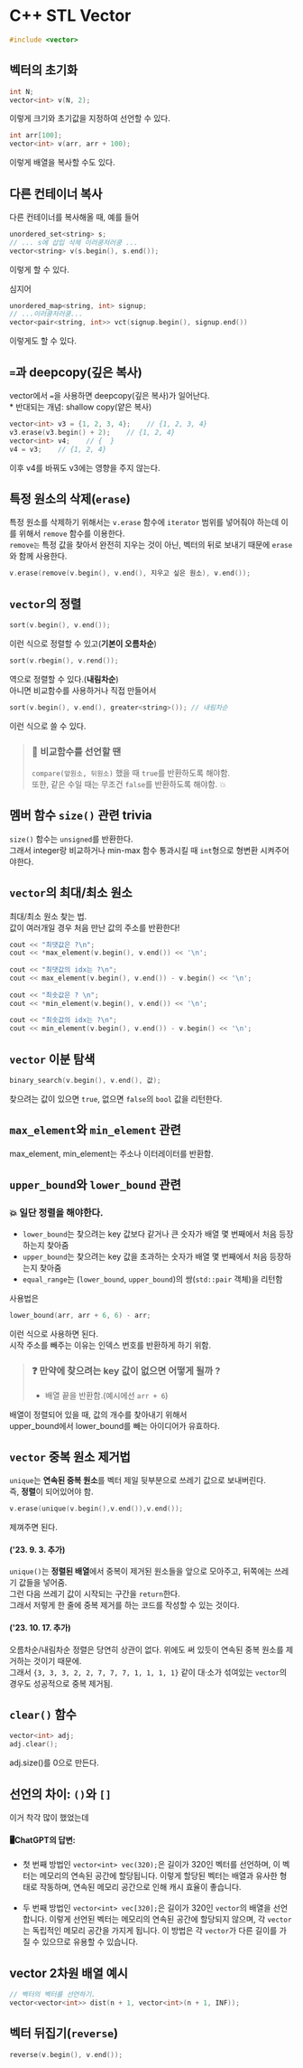 # C++ STL Vector
```cpp
#include <vector>
```

## 벡터의 초기화
```cpp
int N;
vector<int> v(N, 2);
```
이렇게 크기와 초기값을 지정하여 선언할 수 있다.
```cpp
int arr[100];
vector<int> v(arr, arr + 100);
```
이렇게 배열을 복사할 수도 있다.

## 다른 컨테이너 복사
다른 컨테이너를 복사해올 때, 예를 들어
```cpp
unordered_set<string> s;
// ... s에 삽입 삭제 이러쿵저러쿵 ...
vector<string> v(s.begin(), s.end());
```
이렇게 할 수 있다.

심지어
```cpp
unordered_map<string, int> signup;
// ...이러쿵저러쿵...
vector<pair<string, int>> vct(signup.begin(), signup.end())
```
이렇게도 할 수 있다.

## `=`과 deepcopy(깊은 복사)
vector에서 `=`을 사용하면 deepcopy(깊은 복사)가 일어난다.  
\* 반대되는 개념: shallow copy(얕은 복사)
```cpp
vector<int> v3 = {1, 2, 3, 4};    // {1, 2, 3, 4}
v3.erase(v3.begin() + 2);    // {1, 2, 4}
vector<int> v4;    // {  }
v4 = v3;    // {1, 2, 4}
```
이후 v4를 바꿔도 v3에는 영향을 주지 않는다.

## 특정 원소의 삭제(`erase`)
특정 원소를 삭제하기 위해서는 `v.erase` 함수에 `iterator` 범위를 넣어줘야 하는데
이를 위해서 `remove` 함수를 이용한다.  
`remove는` 특정 값을 찾아서 완전히 지우는 것이 아닌, 벡터의 뒤로 보내기 때문에 `erase`와 함께 사용한다.
```cpp
v.erase(remove(v.begin(), v.end(), 지우고 싶은 원소), v.end());​
```

## `vector`의 정렬
```cpp
sort(v.begin(), v.end());
```
이런 식으로 정렬할 수 있고(**기본이 오름차순**​)
```cpp
sort(v.rbegin(), v.rend());
```
역으로 정렬할 수 있다.(**내림차순**)  
아니면 비교함수를 사용하거나 직접 만들어서
```cpp
sort(v.begin(), v.end(), greater<string>()); // 내림차순
```
이런 식으로 쓸 수 있다.

> ### 👀 비교함수를 선언할 땐  
> `compare(앞원소, 뒤원소)` 했을 때 `true`를 반환하도록 해야함.  
> 또한, 같은 수일 때는 무조건 `false`를 반환하도록 해야함. 💥

## 멤버 함수 `size()` 관련 trivia
`size()` 함수는 `unsigned`를 반환한다.  
그래서 integer랑 비교하거나 min-max 함수 통과시킬 때 `int`형으로 형변환 시켜주어야한다.

## `vector`의 최대/최소 원소
최대/최소 원소 찾는 법.  
값이 여러개일 경우 처음 만난 값의 주소를 반환한다!
```cpp
cout << "최댓값은 ?\n";
cout << *max_element(v.begin(), v.end()) << '\n';
​
cout << "최댓값의 idx는 ?\n";
cout << max_element(v.begin(), v.end()) - v.begin() << '\n';
​
cout << "최솟값은 ? \n";
cout << *min_element(v.begin(), v.end()) << '\n';
​
cout << "최솟값의 idx는 ?\n";
cout << min_element(v.begin(), v.end()) - v.begin() << '\n';
```

## `vector` 이분 탐색
```cpp
binary_search(v.begin(), v.end(), 값);
```
찾으려는 값이 있으면 `true`, 없으면 `false`의 `bool` 값을 리턴한다.

## `max_element`와 `min_element` 관련
max_element, min_element는 주소나 이터레이터를 반환함.​

## `upper_bound`와 `lower_bound` 관련
### 💥 일단 정렬을 해야한다.
* `lower_bound`는 찾으려는 key 값보다 같거나 큰 숫자가 배열 몇 번째에서 처음 등장하는지 찾아줌
* `upper_bound`는 찾으려는 key 값을 초과하는 숫자가 배열 몇 번째에서 처음 등장하는지 찾아줌
* `equal_range`는 (`lower_bound`, `upper_bound`)의 쌍(`std::pair` 객체)을 리턴함

사용법은
```cpp
lower_bound(arr, arr + 6, 6) - arr;
```
이런 식으로 사용하면 된다.  
시작 주소를 빼주는 이유는 인덱스 번호를 반환하게 하기 위함.

> ### ❓ 만약에 찾으려는 key 값이 없으면 어떻게 될까 ?
>    * 배열 끝을 반환함.(예시에선 `arr + 6`)

배열이 정렬되어 있을 때, 값의 개수를 찾아내기 위해서  
upper_bound에서 lower_bound를 빼는 아이디어가 유효하다.

## `vector` 중복 원소 제거법
`unique`는 **연속된 중복 원소**를 벡터 제일 뒷부분으로 쓰레기 값으로 보내버린다.  
즉, **정렬**이 되어있어야 함.
```cpp
v.erase(unique(v.begin(),v.end()),v.end());
```
제껴주면 된다.

#### ('23. 9. 3. 추가)  
`unique()`는 **정렬된 배열**에서 중복이 제거된 원소들을 앞으로 모아주고, 뒤쪽에는 쓰레기 값들을 넣어줌.  
그런 다음 쓰레기 값이 시작되는 구간을 ``return``한다.    
그래서 저렇게 한 줄에 중복 제거를 하는 코드를 작성할 수 있는 것이다.

#### ('23. 10. 17. 추가)
오름차순/내림차순 정렬은 당연히 상관이 없다. 위에도 써 있듯이 연속된 중복 원소를 제거하는 것이기 때문에.  
그래서 `{3, 3, 3, 2, 2, 7, 7, 7, 1, 1, 1, 1}` 같이 대·소가 섞여있는 `vector`의 경우도 성공적으로 중복 제거됨.
​
## `clear()` 함수
```cpp
vector<int> adj;
adj.clear();
```
adj.size()를 0으로 만든다.

## 선언의 차이: `()`와 `[]`
이거 착각 많이 했었는데

#### 🖥ChatGPT의 답변:
* 첫 번째 방법인 `vector<int> vec(320);`은 길이가 320인 벡터를 선언하며, 이 벡터는 메모리의 연속된 공간에 할당됩니다. 이렇게 할당된 벡터는 배열과 유사한 형태로 작동하며, 연속된 메모리 공간으로 인해 캐시 효율이 좋습니다.  
​
* 두 번째 방법인 `vector<int> vec[320];`은 길이가 320인 `vector`의 배열을 선언합니다. 이렇게 선언된 벡터는 메모리의 연속된 공간에 할당되지 않으며, 각 `vector`는 독립적인 메모리 공간을 가지게 됩니다. 이 방법은 각 `vector`가 다른 길이를 가질 수 있으므로 유용할 수 있습니다.​

## vector 2차원 배열 예시
```cpp
// 벡터의 벡터를 선언하기.
vector<vector<int>> dist(n + 1, vector<int>(n + 1, INF));
```

## 벡터 뒤집기(`reverse`)
```cpp
reverse(v.begin(), v.end());
```
